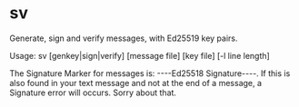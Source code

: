 # sv
Generate, sign and verify messages, with Ed25519 key pairs.

Usage: sv [genkey|sign|verify] [message file] [key file] [-l line length]

The Signature Marker for messages is: ----Ed25518 Signature----. If this
is also found in your text message and not at the end of a message,
a Signature error will occurs. Sorry about that.
